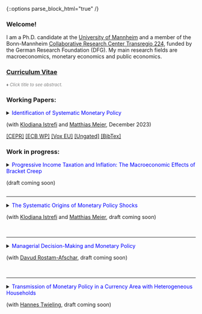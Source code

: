 {::options parse_block_html="true" /}


### Welcome!

I am a Ph.D. candidate at the <a href="https://www.vwl.uni-mannheim.de/en/" target="_blank">University of Mannheim</a> and a member of the Bonn-Mannheim <a href="https://www.crctr224.de/" target="_blank">Collaborative Research Center Transregio 224</a>, funded by the German Research Foundation (DFG). My main research fields are macroeconomics, monetary economics and public economics.

### <a href="https://lukas-hack.github.io/Hack_CV.pdf" target="_blank">Curriculum Vitae</a>

<font color="gray"><i><small>&diams; Click title to see abstract.</small></i></font>  
### Working Papers:
<details>
  <summary markdown="span"><font color="blue">Identification of Systematic Monetary Policy</font>
    
  (with <a href="https://sites.google.com/site/istrefiklodiana/" target="_blank">Klodiana Istrefi</a> and <a href="https://matthias-meier-econ.github.io/" target="_blank">Matthias Meier</a>, December 2023)</summary>
  
  | **Abstract**          |
  |:---------------------------|
  | We propose a novel identification design to estimate the causal effects of systematic monetary policy on the propagation of macroeconomic shocks. The design combines (i)~a time-varying measure of systematic monetary policy based on the historical composition of hawks and doves in the Federal Open Market Committee (FOMC) with (ii) an instrument that leverages the mechanical FOMC rotation of voting rights. We apply our design to study the effects of government spending shocks. We find fiscal multipliers between two and three when the FOMC is dovish and below zero when it is hawkish. Narrative evidence from historical FOMC records corroborates our findings. |
  
 </details>
  <a href="https://cepr.org/publications/dp17999" target="_blank"><u>[CEPR]</u></a> <a href="https://www.ecb.europa.eu/pub/pdf/scpwps/ecb.wp2851~4d974d2c78.en.pdf?4cd7ee5d83a40ae84b8c09a27d7f80fa" target="_blank"><u>[ECB WP]</u></a> <a href="https://cepr.org/voxeu/columns/hawkish-or-dovish-central-bankers-different-flocks-and-fiscal-shocks" target="_blank"><u>[Vox EU]</u></a> <a href="https://lukas-hack.github.io/HIM_SysMP.pdf" target="_blank"><u>[Ungated]</u></a> <a href="https://lukas-hack.github.io/HIM_SysMP.txt" target="_blank"><u>[BibTex]</u></a>
<br> 
 
### Work in progress:
 
<details>
  <summary markdown="span"><font color="blue">Progressive Income Taxation and Inflation: The Macroeconomic Effects of Bracket Creep</font>
    
  (draft coming soon)</summary>
  
  | **Abstract**          |
  |:---------------------------|
  | Under progressive taxation, inflation drives up tax rates if the schedule is not adjusted accordingly, leading to bracket creep effects. I propose a non-parametric decomposition of changes in tax rates to measure the empirical importance of bracket creep. Studying German administrative tax records, I show that bracket creep effects are of similar importance as discretionary tax changes. Bracket creep has decreased over time due to institutional changes, but the 2022 inflation surge led to a resurgence with sizeable bracket creep effects. Theoretically, I characterize the effects on labor supply and compute a theory-consistent measure of bracket creep -- the indexation gap -- that is used to discipline a New Keynesian model with incomplete markets. The model is used to study the propagation of inflationary shocks that partly propagate through bracket creep. |
  
 </details>
 <p> 
 <hr />
 </p>

<details>
  <summary markdown="span"><font color="blue">The Systematic Origins of Monetary Policy Shocks</font>
    
  (with <a href="https://sites.google.com/site/istrefiklodiana/" target="_blank">Klodiana Istrefi</a> and <a href="https://matthias-meier-econ.github.io/" target="_blank">Matthias Meier</a>, draft coming soon)</summary>
  
  | **Abstract**          |
  |:---------------------------|
  | We show that conventional identification strategies for monetary policy shocks yield contaminated shocks if systematic monetary policy varies over time. The contamination renders the (mis)identified shocks predictable by time variation in systematic monetary policy interacted with the macroeconomic variables to which monetary policy responds. Using a measure of US systematic monetary policy based on the historical composition of hawks and doves in the FOMC, we empirically confirm the prediction. We then propose a new series of monetary policy shocks that accounts for time variation in systematic monetary policy. Our new shocks have substantially stronger effects on inflation and output. |
  
</details>
<br>
<hr />

 <details>
  <summary markdown="span"><font color="blue">Managerial Decision-Making and Monetary Policy</font>
    
  (with <a href="https://rostam-afschar.de/" target="_blank">Davud Rostam-Afschar</a>, draft coming soon)</summary>
  
  | **Abstract**          |
  |:---------------------------|
  | working paper coming soon |
  
</details>
<br>
<hr />

 <details>
  <summary markdown="span"><font color="blue">Transmission of Monetary Policy in a Currency Area with Heterogeneous Households</font>
    
  (with <a href="https://www.hannes-twieling.com/" target="_blank">Hannes Twieling</a>, draft coming soon)</summary>
  
  | **Abstract**          |
  |:---------------------------|
  | working paper coming soon |
  
 </details>
<!--
 <a href="https://www.dropbox.com/s/83xwsadbrh63uqg/SomePaper2.pdf?dl=0" target="_blank"><u>[Paper (PDF)]</u></a> (Prelim. draft available upon request) 
----

<br>
 
### Publications:

<details>
  <summary markdown="span"><font color="blue">Some paper</font>
    
  <font color="black"><b><i>Some Journal</i></b>, 24(8), 2012-32, December 2020</font></summary>
  
  | **Abstract**          |
  |:---------------------------|
  | Some abstract again. |
  
  </details>
  <a href="https://sites.google.com/site/matthias1meier1/" target="_blank"><u>[Publisher (Open Access)]</u></a> / <a href="https://lukas-hack.github.io/papers/SomePaper2.pdf" target="_blank"><u>[Working Paper Version]</u></a>
  
  ----

<br>

  ----

<br>

### Select Work in Progress:
<details>
  <summary markdown="span"><font color="blue">Some ongoing project</font>
  
  (with [Matthias Meier](https://sites.google.com/site/matthias1meier1/))</summary>
  
 </details>
 
 ---------------------------------------------------------------------------------------------------------
  -->
